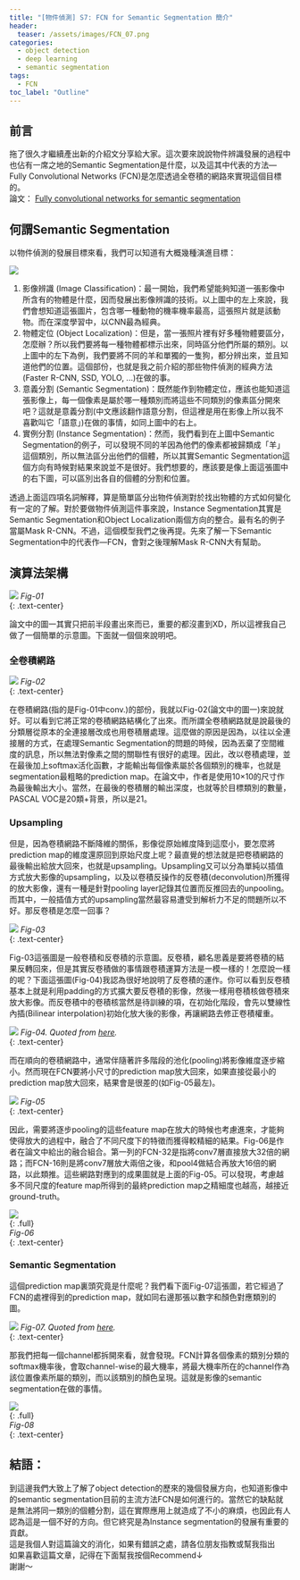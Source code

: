 ```yaml
---
title: "[物件偵測] S7: FCN for Semantic Segmentation 簡介"
header:
  teaser: /assets/images/FCN_07.png
categories:
  - object detection
  - deep learning
  - semantic segmentation
tags:
  - FCN
toc_label: "Outline"
---
```


## 前言
拖了很久才繼續產出新的介紹文分享給大家。這次要來說說物件辨識發展的過程中也佔有一席之地的Semantic Segmentation是什麼，以及這其中代表的方法—Fully Convolutional Networks (FCN)是怎麼透過全卷積的網路來實現這個目標的。  
論文：
[Fully convolutional networks for semantic segmentation](https://www.cv-foundation.org/openaccess/content_cvpr_2015/html/Long_Fully_Convolutional_Networks_2015_CVPR_paper.html)

## 何謂Semantic Segmentation
以物件偵測的發展目標來看，我們可以知道有大概幾種演進目標：  

![](/assets/images/FCN_01.jpg)

1. 影像辨識 (Image Classification)：最一開始，我們希望能夠知道一張影像中所含有的物體是什麼，因而發展出影像辨識的技術。以上圖中的左上來說，我們會想知道這張圖片，包含哪一種動物的機率機率最高，這張照片就是該動物。而在深度學習中，以CNN最為經典。
2. 物體定位 (Object Localization)：但是，當一張照片裡有好多種物體要區分，怎麼辦？所以我們要將每一種物體都標示出來，同時區分他們所屬的類別。以上圖中的左下為例，我們要將不同的羊和單獨的一隻狗，都分辨出來，並且知道他們的位置。這個部份，也就是我之前介紹的那些物件偵測的經典方法(Faster R-CNN, SSD, YOLO, ...)在做的事。
3. 意義分割 (Semantic Segmentation)：既然能作到物體定位，應該也能知道這張影像上，每一個像素是屬於哪一種類別而將這些不同類別的像素區分開來吧？這就是意義分割(中文應該翻作語意分割，但這裡是用在影像上所以我不喜歡叫它「語意」)在做的事情，如同上圖中的右上。
4. 實例分割 (Instance Segmentation)：然而，我們看到在上圖中Semantic Segmentation的例子，可以發現不同的羊因為他們的像素都被歸類成「羊」這個類別，所以無法區分出他們的個體，所以其實Semantic Segmentation這個方向有時候對結果來說並不是很好。我們想要的，應該要是像上面這張圖中的右下圖，可以區別出各自的個體的分割和位置。  

透過上面這四項名詞解釋，算是簡單區分出物件偵測對於找出物體的方式如何變化有一定的了解。對於要做物件偵測這件事來說，Instance Segmentation其實是Semantic Segmentation和Object Localization兩個方向的整合。最有名的例子當屬Mask R-CNN。不過，這個模型我們之後再提。先來了解一下Semantic Segmentation中的代表作—FCN，會對之後理解Mask R-CNN大有幫助。

## 演算法架構

![](/assets/images/FCN_03.png)
*Fig-01*  
{: .text-center}

論文中的圖一其實只把前半段畫出來而已，重要的都沒畫到XD，所以這裡我自己做了一個簡單的示意圖。下面就一個個來說明吧。

### 全卷積網路

![](/assets/images/FCN_02.png)
*Fig-02*  
{: .text-center}

在卷積網路(指的是Fig-01中conv.)的部份，我就以Fig-02(論文中的圖一)來說就好。可以看到它將正常的卷積網路結構化了出來。而所謂全卷積網路就是說最後的分類層從原本的全連接層改成也用卷積層處理。這麼做的原因是因為，以往以全連接層的方式，在處理Semantic Segmentation的問題的時候，因為丟棄了空間維度的訊息，所以無法對像素之間的關聯性有很好的處理。因此，改以卷積處理，並在最後加上softmax活化函數，才能輸出每個像素屬於各個類別的機率，也就是segmentation最粗略的prediction map。在論文中，作者是使用10×10的尺寸作為最後輸出大小。當然，在最後的卷積層的輸出深度，也就等於目標類別的數量，PASCAL VOC是20類+背景，所以是21。  

### Upsampling
但是，因為卷積網路不斷降維的關係，影像從原始維度降到這麼小，要怎麼將prediction map的維度還原回到原始尺度上呢？最直覺的想法就是把卷積網路的最後輸出給放大回來，也就是upsampling。Upsampling又可以分為單純以插值方式放大影像的upsampling，以及以卷積反操作的反卷積(deconvolution)所獲得的放大影像，還有一種是針對pooling layer記錄其位置而反推回去的unpooling。  
而其中，一般插值方式的upsampling當然最容易遭受到解析力不足的問題所以不好。那反卷積是怎麼一回事？  

![](/assets/images/FCN_04.png)
*Fig-03*  
{: .text-center}  

Fig-03這張圖是一般卷積和反卷積的示意圖。反卷積，顧名思義是要將卷積的結果反轉回來，但是其實反卷積做的事情跟卷積運算方法是一模一樣的！怎麼說一樣的呢？下面這張圖(Fig-04)我認為很好地說明了反卷積的運作。你可以看到反卷積基本上就是利用padding的方式擴大要反卷積的影像，然後一樣用卷積核做卷積來放大影像。而反卷積中的卷積核當然是待訓練的項，在初始化階段，會先以雙線性內插(Bilinear interpolation)初始化放大後的影像，再讓網路去修正卷積權重。  

![](/assets/images/FCN_05.gif)
*Fig-04. Quoted from [here](https://medium.com/apache-mxnet/transposed-convolutions-explained-with-ms-excel-52d13030c7e8).*  
{: .text-center}

而在順向的卷積網路中，通常伴隨著許多階段的池化(pooling)將影像維度逐步縮小。然而現在FCN要將小尺寸的prediction map放大回來，如果直接從最小的prediction map放大回來，結果會是很差的(如Fig-05最左)。  

![](/assets/images/FCN_07.png)
*Fig-05*  
{: .text-center}

因此，需要將逐步pooling的這些feature map在放大的時候也考慮進來，才能夠使得放大的過程中，融合了不同尺度下的特徵而獲得較精細的結果。Fig-06是作者在論文中給出的融合組合。第一列的FCN-32是指將conv7層直接放大32倍的網路；而FCN-16則是將conv7層放大兩倍之後，和pool4做結合再放大16倍的網路，以此類推。這些網路對應到的成果圖就是上面的Fig-05。可以發現，考慮越多不同尺度的feature map所得到的最終prediction map之精細度也越高，越接近ground-truth。  

![](/assets/images/FCN_06.png)  
{: .full}  
*Fig-06*  
{: .text-center}

### Semantic Segmentation 
這個prediction map裏頭究竟是什麼呢？我們看下面Fig-07這張圖，若它經過了FCN的處裡得到的prediction map，就如同右邊那張以數字和顏色對應類別的圖。  

![](/assets/images/FCN_08.png)
*Fig-07. Quoted from [here](https://www.jeremyjordan.me/semantic-segmentation/).*  
{: .text-center}

那我們把每一個channel都拆開來看，就會發現。FCN計算各個像素的類別分類的softmax機率後，會取channel-wise的最大機率，將最大機率所在的channel作為該位置像素所屬的類別，而以該類別的顏色呈現。這就是影像的semantic segmentation在做的事情。  

![](/assets/images/FCN_09.png)  
{: .full}  
*Fig-08*  
{: .text-center}


## 結語：
到這邊我們大致上了解了object detection的歷來的幾個發展方向，也知道影像中的semantic segmentation目前的主流方法FCN是如何進行的。當然它的缺點就是無法將同一類別的個體分割，這在實際應用上就造成了不小的麻煩，也因此有人認為這是一個不好的方向。但它終究是為Instance segmentation的發展有重要的貢獻。  
這是我個人對這篇論文的消化，如果有錯誤之處，請各位朋友指教或幫我指出  
如果喜歡這篇文章，記得在下面幫我按個Recommend↓  
謝謝～
